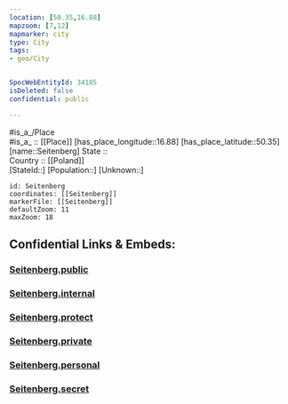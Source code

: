```yaml
---
location: [50.35,16.88] 
mapzoom: [7,12] 
mapmarker: city 
type: City
tags:
- geo/City


SpocWebEntityId: 34185
isDeleted: false
confidential: public

---
```

#is_a_/Place  
#is_a_ :: [[Place]] 
[has_place_longitude::16.88] 
[has_place_latitude::50.35] 
[name::Seitenberg] 
State ::  
Country :: [[Poland]]  
[StateId::] 
[Population::] 
[Unknown::] 


```leaflet
id: Seitenberg
coordinates: [[Seitenberg]] 
markerFile: [[Seitenberg]] 
defaultZoom: 11 
maxZoom: 18
```


## Confidential Links & Embeds: 

### [Seitenberg.public](/_public/\Earth\Continent\Europe\Europe~East\Poland\Provinces~Poland\Lower_Silesian\CitySeitenberg.public.md) 

### [Seitenberg.internal](/_internal/\Earth\Continent\Europe\Europe~East\Poland\Provinces~Poland\Lower_Silesian\CitySeitenberg.internal.md) 

### [Seitenberg.protect](/_protect/\Earth\Continent\Europe\Europe~East\Poland\Provinces~Poland\Lower_Silesian\CitySeitenberg.protect.md) 

### [Seitenberg.private](/_private/\Earth\Continent\Europe\Europe~East\Poland\Provinces~Poland\Lower_Silesian\CitySeitenberg.private.md) 

### [Seitenberg.personal](/_personal/\Earth\Continent\Europe\Europe~East\Poland\Provinces~Poland\Lower_Silesian\CitySeitenberg.personal.md) 

### [Seitenberg.secret](/_secret/\Earth\Continent\Europe\Europe~East\Poland\Provinces~Poland\Lower_Silesian\CitySeitenberg.secret.md)

